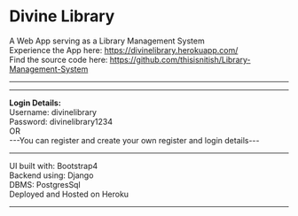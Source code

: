 # Divine Library

A Web App serving as a Library Management System<br>
Experience the App here: https://divinelibrary.herokuapp.com/<br>
Find the source code here: https://github.com/thisisnitish/Library-Management-System<br>
<hr>
<hr>

**Login Details:**<br>
Username: divinelibrary<br>
Password: divinelibrary1234<br>
OR<br>
---You can register and create your own register and login details---<br>

<hr>
UI built with: Bootstrap4<br>
Backend using: Django<br>
DBMS: PostgresSql<br>
Deployed and Hosted on Heroku<br>
<hr>

